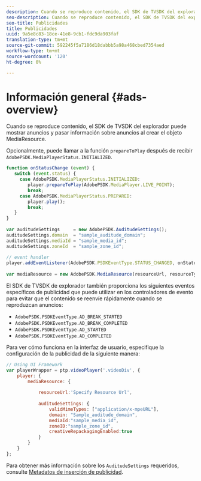 ```yaml
---
description: Cuando se reproduce contenido, el SDK de TVSDK del explorador puede mostrar anuncios y pasar información sobre anuncios al crear el objeto MediaResource.
seo-description: Cuando se reproduce contenido, el SDK de TVSDK del explorador puede mostrar anuncios y pasar información sobre anuncios al crear el objeto MediaResource.
seo-title: Publicidades
title: Publicidades
uuid: 9a5e8c83-18ce-41e8-9cb1-fdc9da903faf
translation-type: tm+mt
source-git-commit: 592245f5a7186d18dabbb5a98a468cbed7354aed
workflow-type: tm+mt
source-wordcount: '120'
ht-degree: 0%

---
```



# Información general {#ads-overview}

Cuando se reproduce contenido, el SDK de TVSDK del explorador puede mostrar anuncios y pasar información sobre anuncios al crear el objeto MediaResource.

Opcionalmente, puede llamar a la función `prepareToPlay` después de recibir `AdobePSDK.MediaPlayerStatus.INITIALIZED`.

```js
function onStatusChange (event) { 
   switch (event.status) { 
     case AdobePSDK.MediaPlayerStatus.INITIALIZED: 
        player.prepareToPlay(AdobePSDK.MediaPlayer.LIVE_POINT); 
        break; 
     case AdobePSDK.MediaPlayerStatus.PREPARED: 
        player.play(); 
        break; 
   } 
} 
 
var auditudeSettings     = new AdobePSDK.AuditudeSettings(); 
auditudeSettings.domain  = "sample_auditude_domain"; 
auditudeSettings.mediaId = "sample_media_id"; 
auditudeSettings.zoneId  = "sample_zone_id"; 
 
// event handler 
player.addEventListener(AdobePSDK.PSDKEventType.STATUS_CHANGED, onStatusChange); 
 
var mediaResource = new AdobePSDK.MediaResource(resourceUrl, resourceType, auditudeSettings, false);
```

El SDK de TVSDK de explorador también proporciona los siguientes eventos específicos de publicidad que puede utilizar en los controladores de evento para evitar que el contenido se reenvíe rápidamente cuando se reproduzcan anuncios:

* `AdobePSDK.PSDKEventType.AD_BREAK_STARTED`
* `AdobePSDK.PSDKEventType.AD_BREAK_COMPLETED`
* `AdobePSDK.PSDKEventType.AD_STARTED`
* `AdobePSDK.PSDKEventType.AD_COMPLETED`

Para ver cómo funciona en la interfaz de usuario, especifique la configuración de la publicidad de la siguiente manera:

```js
// Using UI Framework 
var playerWrapper = ptp.videoPlayer('.videoDiv', { 
    player: { 
        mediaResource: { 
 
            resourceUrl:'Specify Resource Url', 
 
            auditudeSettings: { 
                validMimeTypes: ["application/x-mpeURL"], 
                domain: "Sample_auditude_domain", 
                mediaId:"sample_media_id", 
                zoneID:"sample_zone_id", 
                creativeRepackagingEnabled:true 
            } 
        } 
    } 
}; 
```

Para obtener más información sobre los `AuditudeSettings` requeridos, consulte [Metadatos de inserción de publicidad](../../ad-insertion/ad-insertion-metadata/c-psdk-browser-tvsdk-2.4-ad-insertion-metadata.md).
